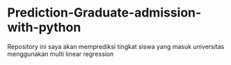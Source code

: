 # Prediction-Graduate-admission-with-python
Repository ini saya akan memprediksi tingkat siswa yang masuk universitas menggunakan multi linear regression
